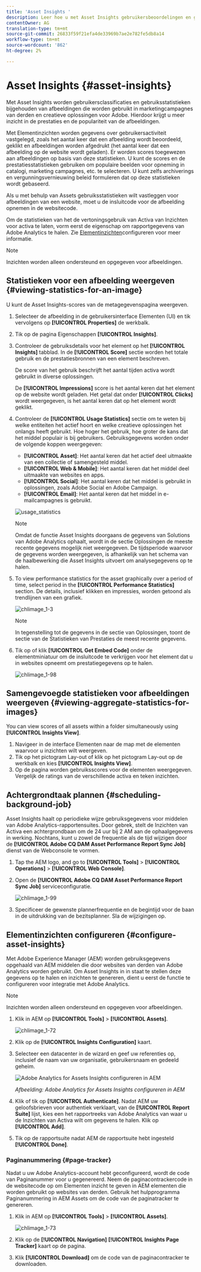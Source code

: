 ```yaml
---
title: 'Asset Insights '
description: Leer hoe u met Asset Insights gebruikersbeoordelingen en gebruiksstatistieken kunt bijhouden van afbeeldingen die worden gebruikt in websites van derden, marketingcampagnes en creatieve oplossingen voor Adobe.
contentOwner: AG
translation-type: tm+mt
source-git-commit: 26833f59f21efa4de33969b7ae2e782fe5db8a14
workflow-type: tm+mt
source-wordcount: '862'
ht-degree: 2%

---
```



# Asset Insights {#asset-insights}

Met Asset Insights worden gebruikersclassificaties en gebruiksstatistieken bijgehouden van afbeeldingen die worden gebruikt in marketingcampagnes van derden en creatieve oplossingen voor Adobe. Hierdoor krijgt u meer inzicht in de prestaties en de populariteit van de afbeeldingen.

Met Elementinzichten worden gegevens over gebruikersactiviteit vastgelegd, zoals het aantal keer dat een afbeelding wordt beoordeeld, geklikt en afbeeldingen worden afgedrukt (het aantal keer dat een afbeelding op de website wordt geladen). Er worden scores toegewezen aan afbeeldingen op basis van deze statistieken. U kunt de scores en de prestatiesstatistieken gebruiken om populaire beelden voor opneming in catalogi, marketing campagnes, etc. te selecteren. U kunt zelfs archiverings en vergunningsvernieuwing beleid formuleren dat op deze statistieken wordt gebaseerd.

Als u met behulp van Assets gebruiksstatistieken wilt vastleggen voor afbeeldingen van een website, moet u de insluitcode voor de afbeelding opnemen in de websitecode.

Om de statistieken van het de vertoningsgebruik van Activa van Inzichten voor activa te laten, vorm eerst de eigenschap om rapportgegevens van Adobe Analytics te halen. Zie [Elementinzichten](#configure-asset-insights)configureren voor meer informatie.

>[!NOTE]
>
>Inzichten worden alleen ondersteund en opgegeven voor afbeeldingen.

## Statistieken voor een afbeelding weergeven {#viewing-statistics-for-an-image}

U kunt de Asset Insights-scores van de metagegevenspagina weergeven.

1. Selecteer de afbeelding in de gebruikersinterface Elementen (UI) en tik vervolgens op **[!UICONTROL Properties]** de werkbalk.
1. Tik op de pagina Eigenschappen **[!UICONTROL Insights]**.
1. Controleer de gebruiksdetails voor het element op het **[!UICONTROL Insights]** tabblad. In de **[!UICONTROL Score]** sectie worden het totale gebruik en de prestatiesbronnen van een element beschreven.

   De score van het gebruik beschrijft het aantal tijden activa wordt gebruikt in diverse oplossingen.

   De **[!UICONTROL Impressions]** score is het aantal keren dat het element op de website wordt geladen. Het getal dat onder **[!UICONTROL Clicks]** wordt weergegeven, is het aantal keren dat op het element wordt geklikt.

1. Controleer de **[!UICONTROL Usage Statistics]** sectie om te weten bij welke entiteiten het actief hoort en welke creatieve oplossingen het onlangs heeft gebruikt. Hoe hoger het gebruik, hoe groter de kans dat het middel populair is bij gebruikers. Gebruiksgegevens worden onder de volgende koppen weergegeven:

   * **[!UICONTROL Asset]**: Het aantal keren dat het actief deel uitmaakte van een collectie of samengesteld middel.
   * **[!UICONTROL Web & Mobile]**: Het aantal keren dat het middel deel uitmaakte van websites en apps.
   * **[!UICONTROL Social]**: Het aantal keren dat het middel is gebruikt in oplossingen, zoals Adobe Social en Adobe Campaign.
   * **[!UICONTROL Email]**: Het aantal keren dat het middel in e-mailcampagnes is gebruikt.

   ![usage_statistics](assets/usage_statistics.png)

   >[!NOTE]
   >
   >Omdat de functie Asset Insights doorgaans de gegevens van Solutions van Adobe Analytics ophaalt, wordt in de sectie Oplossingen de meeste recente gegevens mogelijk niet weergegeven. De tijdsperiode waarvoor de gegevens worden weergegeven, is afhankelijk van het schema van de haalbewerking die Asset Insights uitvoert om analysegegevens op te halen.

1. To view performance statistics for the asset graphically over a period of time, select period in the **[!UICONTROL Performance Statistics]** section. De details, inclusief klikken en impressies, worden getoond als trendlijnen van een grafiek.

   ![chlimage_1-3](assets/chlimage_1-3.jpeg)

   >[!NOTE]
   >
   >In tegenstelling tot de gegevens in de sectie van Oplossingen, toont de sectie van de Statistieken van Prestaties de meest recente gegevens.

1. Tik op of klik **[!UICONTROL Get Embed Code]** onder de elementminiatuur om de insluitcode te verkrijgen voor het element dat u in websites opneemt om prestatiegegevens op te halen. <!-- For more information on how to include your Embed code in third-party web pages, see [Using Page Tracker and Embed code in web pages](/help/assets/use-page-tracker.md). -->

   ![chlimage_1-98](assets/chlimage_1-98.png)

## Samengevoegde statistieken voor afbeeldingen weergeven {#viewing-aggregate-statistics-for-images}

You can view scores of all assets within a folder simultaneously using **[!UICONTROL Insights View]**.

1. Navigeer in de interface Elementen naar de map met de elementen waarvoor u inzichten wilt weergeven.
1. Tik op het pictogram Lay-out of klik op het pictogram Lay-out op de werkbalk en kies **[!UICONTROL Insights View]**.
1. Op de pagina worden gebruiksscores voor de elementen weergegeven. Vergelijk de ratings van de verschillende activa en teken inzichten.

## Achtergrondtaak plannen {#scheduling-background-job}

Asset Insights haalt op periodieke wijze gebruiksgegevens voor middelen van Adobe Analytics-rapportensuites. Door gebrek, stelt de Inzichten van Activa een achtergrondbaan om de 24 uur bij 2 AM aan de ophaalgegevens in werking. Nochtans, kunt u zowel de frequentie als de tijd wijzigen door de **[!UICONTROL Adobe CQ DAM Asset Performance Report Sync Job]** dienst van de Webconsole te vormen.

1. Tap the AEM logo, and go to **[!UICONTROL Tools]** > **[!UICONTROL Operations]** > **[!UICONTROL Web Console]**.
1. Open de **[!UICONTROL Adobe CQ DAM Asset Performance Report Sync Job]** serviceconfiguratie.

   ![chlimage_1-99](assets/chlimage_1-99.png)

1. Specificeer de gewenste plannerfrequentie en de begintijd voor de baan in de uitdrukking van de bezitsplanner. Sla de wijzigingen op.

## Elementinzichten configureren {#configure-asset-insights}

Met Adobe Experience Manager (AEM) worden gebruiksgegevens opgehaald van AEM middelen die door websites van derden van Adobe Analytics worden gebruikt. Om Asset Insights in in staat te stellen deze gegevens op te halen en inzichten te genereren, dient u eerst de functie te configureren voor integratie met Adobe Analytics.

>[!NOTE]
>
>Inzichten worden alleen ondersteund en opgegeven voor afbeeldingen.

1. Klik in AEM op **[!UICONTROL Tools]** > **[!UICONTROL Assets]**.

   ![chlimage_1-72](assets/chlimage_1-72.png)

1. Klik op de **[!UICONTROL Insights Configuration]** kaart.
1. Selecteer een datacenter in de wizard en geef uw referenties op, inclusief de naam van uw organisatie, gebruikersnaam en gedeeld geheim.

   ![Adobe Analytics for Assets Insights configureren in AEM](assets/insights_config2.png)

   *Afbeelding: Adobe Analytics for Assets Insights configureren in AEM*

1. Klik of tik op **[!UICONTROL Authenticate]**. Nadat AEM uw geloofsbrieven voor authentiek verklaart, van de **[!UICONTROL Report Suite]** lijst, kies een het rapportreeks van Adobe Analytics van waar u de Inzichten van Activa wilt om gegevens te halen. Klik op **[!UICONTROL Add]**.
1. Tik op de rapportsuite nadat AEM de rapportsuite hebt ingesteld **[!UICONTROL Done]**.

### Paginanummering {#page-tracker}

Nadat u uw Adobe Analytics-account hebt geconfigureerd, wordt de code van Paginanummer voor u gegenereerd. Neem de paginacontrackercode in de websitecode op om Elementen inzicht te geven in AEM elementen die worden gebruikt op websites van derden. Gebruik het hulpprogramma Paginanummering in AEM Assets om de code van de paginatracker te genereren. <!--  For more information on how to include your Page Tracker code in third-party web pages, see [Using Page Tracker and Embed code in web pages](/help/assets/use-page-tracker.md). -->

1. Klik in AEM op **[!UICONTROL Tools]** > **[!UICONTROL Assets]**.

   ![chlimage_1-73](assets/chlimage_1-73.png)

1. Klik op de **[!UICONTROL Navigation]** **[!UICONTROL Insights Page Tracker]** kaart op de pagina.
1. Klik **[!UICONTROL Download]** om de code van de paginacontracker te downloaden.

<!--

## Using demo package for Asset Insights {#using-demo-package-for-asset-insights}

Using the demo package, you can enable Adobe Asset Insights to capture data from and generate insights for a sample web page.

1. Configure Asset Insights using the instructions in [Configure Asset Insights](#configure-asset-insights).
1. Download the sample AEM Assets package from below and install the package from CRXDE package manager.

   [Get File](assets/insightsdemo.zip)

1. Download the ZIP file containing the sample web page from below and extract on your local file system.

   [Get File](assets/demosite.zip)

1. Click the web page to open it in the web browser.

   >[!CAUTION]
   >
   >Web Page is configured to load asset from the localhost server . In case your server is running somewhere else change server address from localhost to server address in the HTML content of the web page.

   >[!NOTE]
   >
   >The external web page can be in AEM itself.

-->
